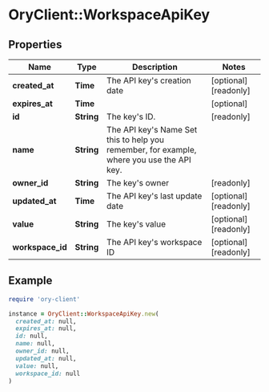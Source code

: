 # OryClient::WorkspaceApiKey

## Properties

| Name | Type | Description | Notes |
| ---- | ---- | ----------- | ----- |
| **created_at** | **Time** | The API key&#39;s creation date | [optional][readonly] |
| **expires_at** | **Time** |  | [optional] |
| **id** | **String** | The key&#39;s ID. | [readonly] |
| **name** | **String** | The API key&#39;s Name  Set this to help you remember, for example, where you use the API key. |  |
| **owner_id** | **String** | The key&#39;s owner | [readonly] |
| **updated_at** | **Time** | The API key&#39;s last update date | [optional][readonly] |
| **value** | **String** | The key&#39;s value | [optional][readonly] |
| **workspace_id** | **String** | The API key&#39;s workspace ID | [optional][readonly] |

## Example

```ruby
require 'ory-client'

instance = OryClient::WorkspaceApiKey.new(
  created_at: null,
  expires_at: null,
  id: null,
  name: null,
  owner_id: null,
  updated_at: null,
  value: null,
  workspace_id: null
)
```


